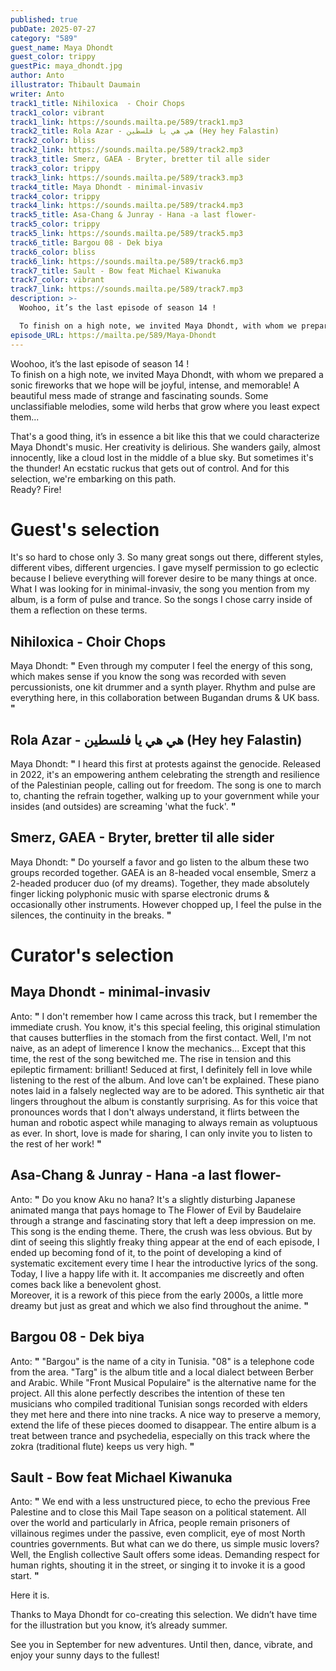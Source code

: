 ```yaml
---
published: true
pubDate: 2025-07-27
category: "589"
guest_name: Maya Dhondt
guest_color: trippy
guestPic: maya_dhondt.jpg
author: Anto
illustrator: Thibault Daumain
writer: Anto
track1_title: Nihiloxica  - Choir Chops
track1_color: vibrant
track1_link: https://sounds.mailta.pe/589/track1.mp3
track2_title: Rola Azar - هي هي يا فلسطين (Hey hey Falastin)
track2_color: bliss
track2_link: https://sounds.mailta.pe/589/track2.mp3
track3_title: Smerz, GAEA - Bryter, bretter til alle sider
track3_color: trippy
track3_link: https://sounds.mailta.pe/589/track3.mp3
track4_title: Maya Dhondt - minimal-invasiv
track4_color: trippy
track4_link: https://sounds.mailta.pe/589/track4.mp3
track5_title: Asa-Chang & Junray - Hana -a last flower-
track5_color: trippy
track5_link: https://sounds.mailta.pe/589/track5.mp3
track6_title: Bargou 08 - Dek biya
track6_color: bliss
track6_link: https://sounds.mailta.pe/589/track6.mp3
track7_title: Sault - Bow feat Michael Kiwanuka
track7_color: vibrant
track7_link: https://sounds.mailta.pe/589/track7.mp3
description: >-
  Woohoo, it’s the last episode of season 14 !

  To finish on a high note, we invited Maya Dhondt, with whom we prepared a sonic fireworks that we hope will be joyful, intense, and memorable! A beautiful mess made of strange and fascinating sounds. Some unclassifiable melodies, some wild herbs that grow where you least expect them...
episode_URL: https://mailta.pe/589/Maya-Dhondt
---
```

Woohoo, it’s the last episode of season 14 !\
To finish on a high note, we invited Maya Dhondt, with whom we prepared a sonic fireworks that we hope will be joyful, intense, and memorable! A beautiful mess made of strange and fascinating sounds. Some unclassifiable melodies, some wild herbs that grow where you least expect them...

That's a good thing, it’s in essence a bit like this that we could characterize Maya Dhondt's music. Her creativity is delirious. She wanders gaily, almost innocently, like a cloud lost in the middle of a blue sky. But sometimes it's the thunder! An ecstatic ruckus that gets out of control. And for this selection, we're embarking on this path.\
Ready? Fire!

# Guest's selection

It's so hard to chose only 3. So many great songs out there, different styles, different vibes, different urgencies. I gave myself permission to go eclectic because I believe everything will forever desire to be many things at once. What I was looking for in minimal-invasiv, the song you mention from my album, is a form of pulse and trance. So the songs I chose carry inside of them a reflection on these terms. 

## Nihiloxica  - Choir Chops

 Maya Dhondt: **"** Even through my computer I feel the energy of this song, which makes sense if you know the song was recorded with seven percussionists, one kit drummer and a synth player. Rhythm and pulse are everything here, in this collaboration between Bugandan drums & UK bass.  **"** 

## Rola Azar - هي هي يا فلسطين (Hey hey Falastin)

 Maya Dhondt: **"** I heard this first at protests against the genocide. Released in 2022, it's an empowering anthem celebrating the strength and resilience of the Palestinian people, calling out for freedom. The song is one to march to, chanting the refrain together, walking up to your government while your insides (and outsides) are screaming 'what the fuck'. **"** 

## Smerz, GAEA - Bryter, bretter til alle sider

 Maya Dhondt: **"** Do yourself a favor and go listen to the album these two groups recorded together. GAEA is an 8-headed vocal ensemble, Smerz a 2-headed producer duo (of my dreams). Together, they made absolutely finger licking polyphonic music with sparse electronic drums & occasionally other instruments. However chopped up, I feel the pulse in the silences, the continuity in the breaks. **"** 

# Curator's selection

## Maya Dhondt - minimal-invasiv

 Anto: **"** I don't remember how I came across this track, but I remember the immediate crush. You know, it's this special feeling, this original stimulation that causes butterflies in the stomach from the first contact. Well, I'm not naive, as an adept of limerence I know the mechanics... Except that this time, the rest of the song bewitched me. The rise in tension and this epileptic firmament: brilliant! Seduced at first, I definitely fell in love while listening to the rest of the album. And love can't be explained. These piano notes laid in a falsely neglected way are to be adored. This synthetic air that lingers throughout the album is constantly surprising. As for this voice that pronounces words that I don't always understand, it flirts between the human and robotic aspect while managing to always remain as voluptuous as ever. In short, love is made for sharing, I can only invite you to listen to the rest of her work! **"** 

## Asa-Chang & Junray - Hana -a last flower-

 Anto: **"** Do you know Aku no hana? It's a slightly disturbing Japanese animated manga that pays homage to The Flower of Evil by Baudelaire through a strange and fascinating story that left a deep impression on me. This song is the ending theme. There, the crush was less obvious. But by dint of seeing this slightly freaky thing appear at the end of each episode, I ended up becoming fond of it, to the point of developing a kind of systematic excitement every time I hear the introductive lyrics of the song. Today, I live a happy life with it. It accompanies me discreetly and often comes back like a benevolent ghost.\
Moreover, it is a rework of this piece from the early 2000s, a little more dreamy but just as great and which we also find throughout the anime. **"** 

## Bargou 08 - Dek biya

 Anto: **"** "Bargou" is the name of a city in Tunisia. "08" is a telephone code from the area. "Targ" is the album title and a local dialect between Berber and Arabic. While "Front Musical Populaire" is the alternative name for the project. All this alone perfectly describes the intention of these ten musicians who compiled traditional Tunisian songs recorded with elders they met here and there into nine tracks. A nice way to preserve a memory, extend the life of these pieces doomed to disappear. The entire album is a treat between trance and psychedelia, especially on this track where the zokra (traditional flute) keeps us very high. **"** 

## Sault - Bow feat Michael Kiwanuka

 Anto: **"** We end with a less unstructured piece, to echo the previous Free Palestine and to close this Mail Tape season on a political statement. All over the world and particularly in Africa, people remain prisoners of villainous regimes under the passive, even complicit, eye of most North countries governments. But what can we do there, us simple music lovers? Well, the English collective Sault offers some ideas. Demanding respect for human rights, shouting it in the street, or singing it to invoke it is a good start. **"** 

 Here it is.

Thanks to Maya Dhondt for co-creating this selection. We didn’t have time for the illustration but you know, it’s already summer.

See you in September for new adventures. Until then, dance, vibrate, and enjoy your sunny days to the fullest!
